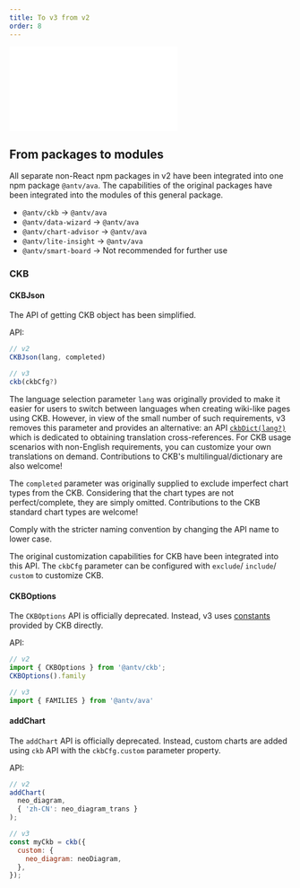 ```yaml
---
title: To v3 from v2
order: 8
---
```


<embed src='@/docs/common/style.md'></embed>

## From packages to modules

All separate non-React npm packages in v2 have been integrated into one npm package `@antv/ava`. The capabilities of the original packages have been integrated into the modules of this general package.

* `@antv/ckb` -> `@antv/ava`
* `@antv/data-wizard` -> `@antv/ava`
* `@antv/chart-advisor` -> `@antv/ava`
* `@antv/lite-insight` -> `@antv/ava`
* `@antv/smart-board` -> Not recommended for further use

### CKB

#### CKBJson

The API of getting CKB object has been simplified.

API:

```js
// v2
CKBJson(lang, completed)

// v3
ckb(ckbCfg?)
```

The language selection parameter `lang` was originally provided to make it easier for users to switch between languages when creating wiki-like pages using CKB. However, in view of the small number of such requirements, v3 removes this parameter and provides an alternative: an API [`ckbDict(lang?)`](../../api/ckb/ckbDict) which is dedicated to obtaining translation cross-references. For CKB usage scenarios with non-English requirements, you can customize your own translations on demand. Contributions to CKB's multilingual/dictionary are also welcome!

The `completed` parameter was originally supplied to exclude imperfect chart types from the CKB. Considering that the chart types are not perfect/complete, they are simply omitted. Contributions to the CKB standard chart types are welcome!

Comply with the stricter naming convention by changing the API name to lower case.

The original customization capabilities for CKB have been integrated into this API. The `ckbCfg` parameter can be configured with `exclude`/ `include`/ `custom` to customize CKB.

#### CKBOptions

The `CKBOptions` API is officially deprecated. Instead, v3 uses [constants](../../api/ckb/constants) provided by CKB directly.

API:

```js
// v2
import { CKBOptions } from '@antv/ckb';
CKBOptions().family

// v3
import { FAMILIES } from '@antv/ava'
```

#### addChart

The `addChart` API is officially deprecated. Instead, custom charts are added using `ckb` API with the `ckbCfg.custom` parameter property.

API:

```js
// v2
addChart(
  neo_diagram,
  { 'zh-CN': neo_diagram_trans }
);

// v3
const myCkb = ckb({
  custom: {
    neo_diagram: neoDiagram,
  },
});
```

